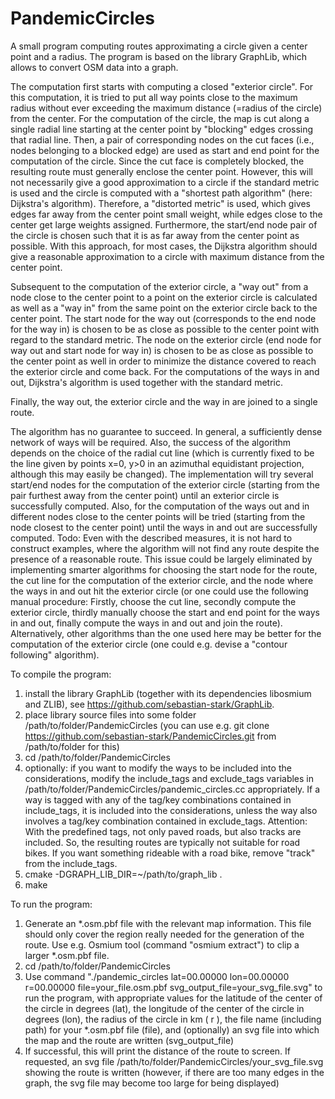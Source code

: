 # PandemicCircles

A small program computing routes approximating a circle given a center point and a radius. The program is based on the library GraphLib, which allows
to convert OSM data into a graph.

The computation first starts with computing a closed "exterior circle". For this computation, it is tried to
put all way points close to the maximum radius without ever exceeding the maximum distance (=radius of the circle) from the center.
For the computation of the circle, the map is cut along a single radial line starting at the center point by "blocking" edges crossing that radial line.
Then, a pair of corresponding nodes on the cut faces (i.e., nodes belonging to a blocked edge) are used as start and end point for the
computation of the circle. Since the cut face is completely blocked, the resulting route must generally enclose the center point. However,
this will not necessarily give a good approximation to a circle if the standard metric is used and the circle is computed with a "shortest path algorithm" (here: Dijkstra's algorithm).
Therefore, a "distorted metric" is used, which gives edges far away from the center point small weight, while edges close to the center get large weights assigned.
Furthermore, the start/end node pair of the circle is chosen such that it is as far away from the center point as possible.
With this approach, for most cases, the Dijkstra algorithm should give a reasonable approximation to a circle with maximum distance from the center point.

Subsequent to the computation of the exterior circle, a "way out" from a node close to the center point to a point on the exterior circle is calculated
as well as a "way in" from the same point on the exterior circle back to the center point. The start node for the way out (corresponds to the end node for
the way in) is chosen to be as close as possible to the center point with regard to the standard metric. The node on the exterior circle (end node for way out and
start node for way in) is chosen to be as close as possible to the center point as well in order to minimize the distance covered to reach the exterior circle and come back.
For the computations of the ways in and out, Dijkstra's algorithm is used together with the standard metric.

Finally, the way out, the exterior circle and the way in are joined to a single route.

The algorithm has no guarantee to succeed. In general, a sufficiently dense network of ways will be required. Also, the success of the algorithm
depends on the choice of the radial cut line (which is currently fixed to be the line given by points x=0, y>0 in an azimuthal equidistant projection,
although this may easily be changed). The implementation will try several start/end nodes for the computation of the exterior circle (starting from
the pair furthest away from the center point) until an exterior circle is successfully computed. Also, for the computation of the ways out and in different
nodes close to the center points will be tried (starting from the node closest to the center point) until the ways in and out are successfully computed.
Todo: Even with the described measures, it is not hard to construct examples, where the algorithm will not find any route despite the presence of a reasonable route.
This issue could be largely eliminated by implementing smarter algorithms for choosing the start node for the route, the cut line for the computation of the
exterior circle, and the node where the ways in and out hit the exterior circle (or one could use the following manual procedure: Firstly, choose the cut line, secondly compute
the exterior circle, thirdly manually choose the start and end point for the ways in and out, finally compute the ways in and out and join the route). Alternatively, other
algorithms than the one used here may be better for the computation of the exterior circle (one could e.g. devise a "contour following" algorithm).

To compile the program:

1. install the library GraphLib (together with its dependencies libosmium and ZLIB), see https://github.com/sebastian-stark/GraphLib.
2. place library source files into some folder /path/to/folder/PandemicCircles (you can use e.g. git clone https://github.com/sebastian-stark/PandemicCircles.git from /path/to/folder for this)
3. cd /path/to/folder/PandemicCircles
4. optionally: if you want to modify the ways to be included into the considerations, modify the include_tags and exclude_tags variables in /path/to/folder/PandemicCircles/pandemic_circles.cc appropriately. If a way is tagged with any of the tag/key combinations contained in include_tags, it is included into the considerations, unless the way also involves a tag/key combination contained in exclude_tags. Attention: With the predefined tags, not only paved roads, but also tracks are included. So, the resulting routes are typically not suitable for road bikes. If you want something rideable with a road bike, remove "track" from the include_tags.
5. cmake -DGRAPH_LIB_DIR=~/path/to/graph_lib .
6. make

To run the program:

1. Generate an \*.osm.pbf file with the relevant map information. This file should only cover the region really needed for the generation of the route. Use e.g. Osmium tool (command "osmium extract") to clip a larger \*.osm.pbf file.
2. cd /path/to/folder/PandemicCircles
3. Use command "./pandemic_circles lat=00.00000 lon=00.00000 r=00.00000 file=your_file.osm.pbf svg_output_file=your_svg_file.svg" to run the program, with appropriate values for the latitude of the center of the circle in degrees (lat), the longitude of the center of the circle in degrees (lon), the radius of the circle in km ( r ), the file name (including path) for your \*.osm.pbf file (file),
and (optionally) an svg file into which the map and the route are written (svg_output_file)
4. If successful, this will print the distance of the route to screen. If requested, an svg file /path/to/folder/PandemicCircles/your_svg_file.svg showing the route is written (however, if there are too many edges in the graph, the svg file may become too large for being displayed)


